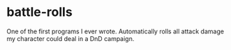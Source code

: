 # battle-rolls
One of the first programs I ever wrote. Automatically rolls all attack damage my character could deal in a DnD campaign.
